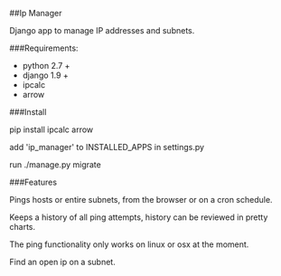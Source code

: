 ##Ip Manager

Django app to manage IP addresses and subnets.

###Requirements:
<ul>
<li>python 2.7 +</li>
<li>django 1.9 +</li>
<li>ipcalc</li>
<li>arrow</li>
</ul>


###Install 

pip install ipcalc arrow

add 'ip_manager' to INSTALLED_APPS in settings.py

run ./manage.py migrate


###Features

Pings hosts or entire subnets, from the browser or on a cron schedule.

Keeps a history of all ping attempts, history can be reviewed in pretty charts.

The ping functionality only works on linux or osx at the moment.

Find an open ip on a subnet.